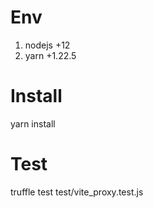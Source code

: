

# Env

1. nodejs +12
2. yarn  +1.22.5


# Install

yarn install

# Test

truffle test test/vite_proxy.test.js
